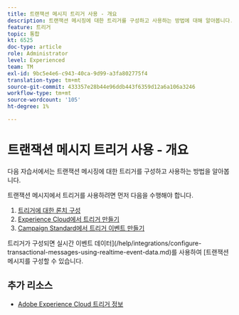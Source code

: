 ```yaml
---
title: 트랜잭션 메시지 트리거 사용 - 개요
description: 트랜잭션 메시징에 대한 트리거를 구성하고 사용하는 방법에 대해 알아봅니다.
feature: 트리거
topic: 통합
kt: 6525
doc-type: article
role: Administrator
level: Experienced
team: TM
exl-id: 9bc5e4e6-c943-40ca-9d99-a3fa802775f4
translation-type: tm+mt
source-git-commit: 433357e28b44e96ddb443f6359d12a6a106a3246
workflow-type: tm+mt
source-wordcount: '105'
ht-degree: 1%

---
```


# 트랜잭션 메시지 트리거 사용 - 개요

다음 자습서에서는 트랜잭션 메시징에 대한 트리거를 구성하고 사용하는 방법을 알아봅니다.

트랜잭션 메시지에서 트리거를 사용하려면 먼저 다음을 수행해야 합니다.

1. [트리거에 대한 론치 구성](/help/integrations/configure-launch-for-triggers.md)
2. [Experience Cloud에서 트리거 만들기](/help/integrations/create-a-trigger-in-experience-cloud.md)
3. [Campaign Standard에서 트리거 이벤트 만들기](/help/integrations/create-a-trigger-event.md)

트리거가 구성되면 실시간 이벤트 데이터](/help/integrations/configure-transactional-messages-using-realtime-event-data.md)를 사용하여 [트랜잭션 메시지를 구성할 수 있습니다.

## 추가 리소스

* [Adobe Experience Cloud 트리거 정보](https://experienceleague.adobe.com/docs/campaign-standard/using/integrating-with-adobe-cloud/working-with-campaign-and-triggers/about-adobe-experience-cloud-triggers.html?lang=en#integrating-with-adobe-cloud)
